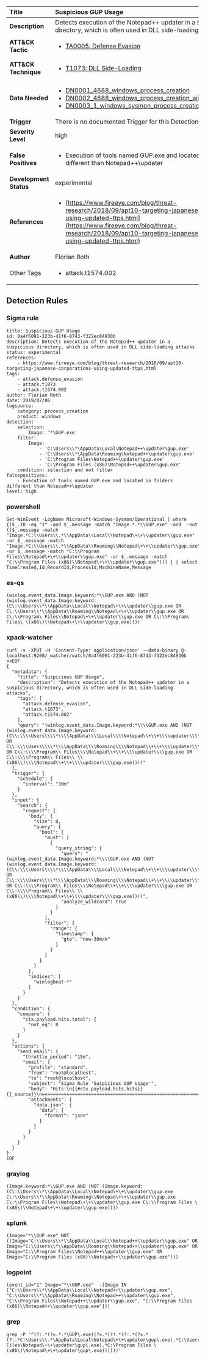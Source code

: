 | Title                    | Suspicious GUP Usage       |
|:-------------------------|:------------------|
| **Description**          | Detects execution of the Notepad++ updater in a suspicious directory, which is often used in DLL side-loading attacks |
| **ATT&amp;CK Tactic**    |  <ul><li>[TA0005: Defense Evasion](https://attack.mitre.org/tactics/TA0005)</li></ul>  |
| **ATT&amp;CK Technique** | <ul><li>[T1073: DLL Side-Loading](https://attack.mitre.org/techniques/T1073)</li></ul>  |
| **Data Needed**          | <ul><li>[DN0001_4688_windows_process_creation](../Data_Needed/DN0001_4688_windows_process_creation.md)</li><li>[DN0002_4688_windows_process_creation_with_commandline](../Data_Needed/DN0002_4688_windows_process_creation_with_commandline.md)</li><li>[DN0003_1_windows_sysmon_process_creation](../Data_Needed/DN0003_1_windows_sysmon_process_creation.md)</li></ul>  |
| **Trigger**              |  There is no documented Trigger for this Detection Rule yet  |
| **Severity Level**       | high |
| **False Positives**      | <ul><li>Execution of tools named GUP.exe and located in folders different than Notepad++\updater</li></ul>  |
| **Development Status**   | experimental |
| **References**           | <ul><li>[https://www.fireeye.com/blog/threat-research/2018/09/apt10-targeting-japanese-corporations-using-updated-ttps.html](https://www.fireeye.com/blog/threat-research/2018/09/apt10-targeting-japanese-corporations-using-updated-ttps.html)</li></ul>  |
| **Author**               | Florian Roth |
| Other Tags           | <ul><li>attack.t1574.002</li></ul> | 

## Detection Rules

### Sigma rule

```
title: Suspicious GUP Usage
id: 0a4f6091-223b-41f6-8743-f322ec84930b
description: Detects execution of the Notepad++ updater in a suspicious directory, which is often used in DLL side-loading attacks
status: experimental
references:
    - https://www.fireeye.com/blog/threat-research/2018/09/apt10-targeting-japanese-corporations-using-updated-ttps.html
tags:
    - attack.defense_evasion
    - attack.t1073
    - attack.t1574.002
author: Florian Roth
date: 2019/02/06
logsource:
    category: process_creation
    product: windows
detection:
    selection:
        Image: '*\GUP.exe'
    filter:
        Image:
            - 'C:\Users\\*\AppData\Local\Notepad++\updater\gup.exe'
            - 'C:\Users\\*\AppData\Roaming\Notepad++\updater\gup.exe'
            - 'C:\Program Files\Notepad++\updater\gup.exe'
            - 'C:\Program Files (x86)\Notepad++\updater\gup.exe'
    condition: selection and not filter
falsepositives:
    - Execution of tools named GUP.exe and located in folders different than Notepad++\updater
level: high

```





### powershell
    
```
Get-WinEvent -LogName Microsoft-Windows-Sysmon/Operational | where {($_.ID -eq "1" -and $_.message -match "Image.*.*\\GUP.exe" -and  -not (($_.message -match "Image.*C:\\Users\\.*\\AppData\\Local\\Notepad\+\+\\updater\\gup.exe" -or $_.message -match "Image.*C:\\Users\\.*\\AppData\\Roaming\\Notepad\+\+\\updater\\gup.exe" -or $_.message -match "C:\\Program Files\\Notepad\+\+\\updater\\gup.exe" -or $_.message -match "C:\\Program Files (x86)\\Notepad\+\+\\updater\\gup.exe"))) } | select TimeCreated,Id,RecordId,ProcessId,MachineName,Message
```


### es-qs
    
```
(winlog.event_data.Image.keyword:*\\GUP.exe AND (NOT (winlog.event_data.Image.keyword:(C\:\\Users\\*\\AppData\\Local\\Notepad\+\+\\updater\\gup.exe OR C\:\\Users\\*\\AppData\\Roaming\\Notepad\+\+\\updater\\gup.exe OR C\:\\Program\ Files\\Notepad\+\+\\updater\\gup.exe OR C\:\\Program\ Files\ \(x86\)\\Notepad\+\+\\updater\\gup.exe))))
```


### xpack-watcher
    
```
curl -s -XPUT -H 'Content-Type: application/json' --data-binary @- localhost:9200/_watcher/watch/0a4f6091-223b-41f6-8743-f322ec84930b <<EOF
{
  "metadata": {
    "title": "Suspicious GUP Usage",
    "description": "Detects execution of the Notepad++ updater in a suspicious directory, which is often used in DLL side-loading attacks",
    "tags": [
      "attack.defense_evasion",
      "attack.t1073",
      "attack.t1574.002"
    ],
    "query": "(winlog.event_data.Image.keyword:*\\\\GUP.exe AND (NOT (winlog.event_data.Image.keyword:(C\\:\\\\Users\\\\*\\\\AppData\\\\Local\\\\Notepad\\+\\+\\\\updater\\\\gup.exe OR C\\:\\\\Users\\\\*\\\\AppData\\\\Roaming\\\\Notepad\\+\\+\\\\updater\\\\gup.exe OR C\\:\\\\Program\\ Files\\\\Notepad\\+\\+\\\\updater\\\\gup.exe OR C\\:\\\\Program\\ Files\\ \\(x86\\)\\\\Notepad\\+\\+\\\\updater\\\\gup.exe))))"
  },
  "trigger": {
    "schedule": {
      "interval": "30m"
    }
  },
  "input": {
    "search": {
      "request": {
        "body": {
          "size": 0,
          "query": {
            "bool": {
              "must": [
                {
                  "query_string": {
                    "query": "(winlog.event_data.Image.keyword:*\\\\GUP.exe AND (NOT (winlog.event_data.Image.keyword:(C\\:\\\\Users\\\\*\\\\AppData\\\\Local\\\\Notepad\\+\\+\\\\updater\\\\gup.exe OR C\\:\\\\Users\\\\*\\\\AppData\\\\Roaming\\\\Notepad\\+\\+\\\\updater\\\\gup.exe OR C\\:\\\\Program\\ Files\\\\Notepad\\+\\+\\\\updater\\\\gup.exe OR C\\:\\\\Program\\ Files\\ \\(x86\\)\\\\Notepad\\+\\+\\\\updater\\\\gup.exe))))",
                    "analyze_wildcard": true
                  }
                }
              ],
              "filter": {
                "range": {
                  "timestamp": {
                    "gte": "now-30m/m"
                  }
                }
              }
            }
          }
        },
        "indices": [
          "winlogbeat-*"
        ]
      }
    }
  },
  "condition": {
    "compare": {
      "ctx.payload.hits.total": {
        "not_eq": 0
      }
    }
  },
  "actions": {
    "send_email": {
      "throttle_period": "15m",
      "email": {
        "profile": "standard",
        "from": "root@localhost",
        "to": "root@localhost",
        "subject": "Sigma Rule 'Suspicious GUP Usage'",
        "body": "Hits:\n{{#ctx.payload.hits.hits}}{{_source}}\n================================================================================\n{{/ctx.payload.hits.hits}}",
        "attachments": {
          "data.json": {
            "data": {
              "format": "json"
            }
          }
        }
      }
    }
  }
}
EOF

```


### graylog
    
```
(Image.keyword:*\\GUP.exe AND (NOT (Image.keyword:(C\:\\Users\\*\\AppData\\Local\\Notepad\+\+\\updater\\gup.exe C\:\\Users\\*\\AppData\\Roaming\\Notepad\+\+\\updater\\gup.exe C\:\\Program Files\\Notepad\+\+\\updater\\gup.exe C\:\\Program Files \(x86\)\\Notepad\+\+\\updater\\gup.exe))))
```


### splunk
    
```
(Image="*\\GUP.exe" NOT ((Image="C:\\Users\\*\\AppData\\Local\\Notepad++\\updater\\gup.exe" OR Image="C:\\Users\\*\\AppData\\Roaming\\Notepad++\\updater\\gup.exe" OR Image="C:\\Program Files\\Notepad++\\updater\\gup.exe" OR Image="C:\\Program Files (x86)\\Notepad++\\updater\\gup.exe")))
```


### logpoint
    
```
(event_id="1" Image="*\\GUP.exe"  -(Image IN ["C:\\Users\\*\\AppData\\Local\\Notepad++\\updater\\gup.exe", "C:\\Users\\*\\AppData\\Roaming\\Notepad++\\updater\\gup.exe", "C:\\Program Files\\Notepad++\\updater\\gup.exe", "C:\\Program Files (x86)\\Notepad++\\updater\\gup.exe"]))
```


### grep
    
```
grep -P '^(?:.*(?=.*.*\GUP\.exe)(?=.*(?!.*(?:.*(?=.*(?:.*C:\Users\\.*\AppData\Local\Notepad\+\+\updater\gup\.exe|.*C:\Users\\.*\AppData\Roaming\Notepad\+\+\updater\gup\.exe|.*C:\Program Files\Notepad\+\+\updater\gup\.exe|.*C:\Program Files \(x86\)\Notepad\+\+\updater\gup\.exe))))))'
```



